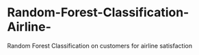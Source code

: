 # Random-Forest-Classification-Airline-
Random Forest Classification on customers for airline satisfaction 
